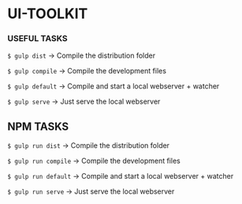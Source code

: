 UI-TOOLKIT
==========

### USEFUL TASKS
`$ gulp dist` -> Compile the distribution folder

`$ gulp compile` -> Compile the development files

`$ gulp default` -> Compile and start a local webserver + watcher

`$ gulp serve` -> Just serve the local webserver

## NPM TASKS
`$ gulp run dist` -> Compile the distribution folder

`$ gulp run compile` -> Compile the development files

`$ gulp run default` -> Compile and start a local webserver + watcher

`$ gulp run serve` -> Just serve the local webserver
